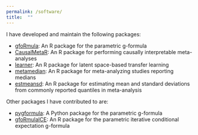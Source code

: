```yaml
---
permalink: /software/
title:  ""
---
```


I have developed and maintain the following packages:

*  [gfoRmula](https://CRAN.R-project.org/package=gfoRmula): An R package for the parametric g-formula
*  [CausalMetaR](https://CRAN.R-project.org/package=CausalMetaR): An R package for performing causally interpretable meta-analyses
*  [learner](https://github.com/stmcg/learner): An R package for latent space-based transfer learning
*  [metamedian](https://CRAN.R-project.org/package=metamedian): An R package for meta-analyzing studies reporting medians
*  [estmeansd](https://CRAN.R-project.org/package=estmeansd): An R package for estimating mean and standard deviations from commonly reported quantiles in meta-analysis


Other packages I have contributed to are:

*  [pygformula](https://pypi.org/project/pygformula): A Python package for the parametric g-formula
*  [gfoRmulaICE](https://CRAN.R-project.org/package=gfoRmulaICE): An R package for the parametric iterative conditional expectation g-formula
